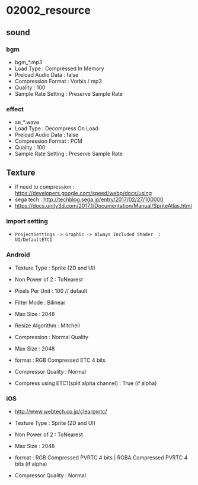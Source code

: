# 02002_resource

## sound

### bgm

- bgm_*.mp3
- Load Type : Compressed In Memory
- Preload Audio Data : false
- Compression Format : Vorbis / mp3
- Quality : 100
- Sample Rate Setting : Preserve Sample Rate

### effect

- se_*.wave
- Load Type : Decompress On Load
- Preload Audio Data : false
- Compression Format : PCM
- Quality : 100
- Sample Rate Setting : Preserve Sample Rate

## Texture

- if need to compression : <https://developers.google.com/speed/webp/docs/using>
- sega tech : <http://techblog.sega.jp/entry/2017/02/27/100000>
- <https://docs.unity3d.com/2017.1/Documentation/Manual/SpriteAtlas.html>

### import setting

- `ProjectSettings -> Graphic -> Always Included Shader  :  UI/DefaultETC1`

### Android

- Texture Type : Sprite (2D and UI)
- Non Power of 2 : ToNearest
- Pixels Per Unit : 100 // default
- Filter Mode : Bilinear
- Max Size : 2048
- Resize Algorithm : Mitchell
- Compression : Normal Quality

- Max Size : 2048
- format : RGB Compressed ETC 4 bits
- Compressor Quality : Normal
- Compress using ETC1(split alpha channel) : True (if alpha)

### iOS

- <http://www.webtech.co.jp/clearpvrtc/>

- Texture Type : Sprite (2D and UI)
- Non Power of 2 : ToNearest
- Max Size : 2048
- format : RGB Compressed PVRTC 4 bits | RGBA Compressed PVRTC 4 bits (if alpha)
- Compressor Quality : Normal
